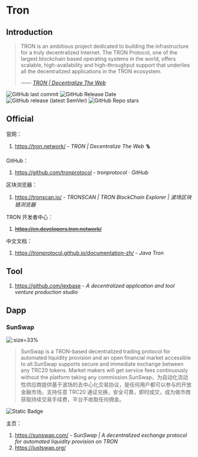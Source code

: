 # Tron

## Introduction

> TRON is an ambitious project dedicated to building the infrastructure for a truly decentralized Internet. The TRON Protocol, one of the largest blockchain based operating systems in the world, offers scalable, high-availability and high-throughput support that underlies all the decentralized applications in the TRON ecosystem.
>
> <cite>—— [TRON | Decentralize The Web](https://tron.network/)</cite>

![GitHub last commit](https://badgen.net/github/last-commit/tronprotocol/java-tron?icon=github&color=blue)
![GitHub Release Date](https://img.shields.io/github/release-date/tronprotocol/java-tron?logo=github)
![GitHub release (latest SemVer)](https://img.shields.io/github/v/release/tronprotocol/java-tron?logo=github)
![GitHub Repo stars](https://img.shields.io/github/stars/tronprotocol/java-tron?style=social)

## Official

官网：

1. https://tron.network/ - *TRON | Decentralize The Web* 🪜

GitHub：

1. https://github.com/tronprotocol - *tronprotocol · GitHub*

区块浏览器：

1. https://tronscan.io/ - *TRONSCAN | TRON BlockChain Explorer | 波场区块链浏览器*

TRON 开发者中心：

1. ~~https://cn.developers.tron.network/~~

中文文档：

1. https://tronprotocol.github.io/documentation-zh/ - *Java Tron*

## Tool

1. https://github.com/iexbase - *A decentralized application and tool venture production studio*

## Dapp

### SunSwap

![](https://sunswap.com/static/media/sunswap.36eba783.png ':size=33%')

> SunSwap is a TRON-based decentralized trading protocol for automated liquidity provision and an open financial market accessible to all.SunSwap supports secure and immediate exchange between any TRC20 tokens. Market makers will get service fees continuously without the platform taking any commission.SunSwap，为自动化流动性供应商提供基于波场的去中心化交易协议，是任何用户都可以参与的开放金融市场。支持任意 TRC20 通证兑换，安全可靠，即时成交，成为做市商获取持续交易手续费，平台不收取任何佣金。

![Static Badge](https://img.shields.io/badge/Tags-DeFi-8A2BE2)

主页：

1. https://sunswap.com/ - *SunSwap | A decentralized exchange protocol for automated liquidity provision on TRON*
2. https://justswap.org/
